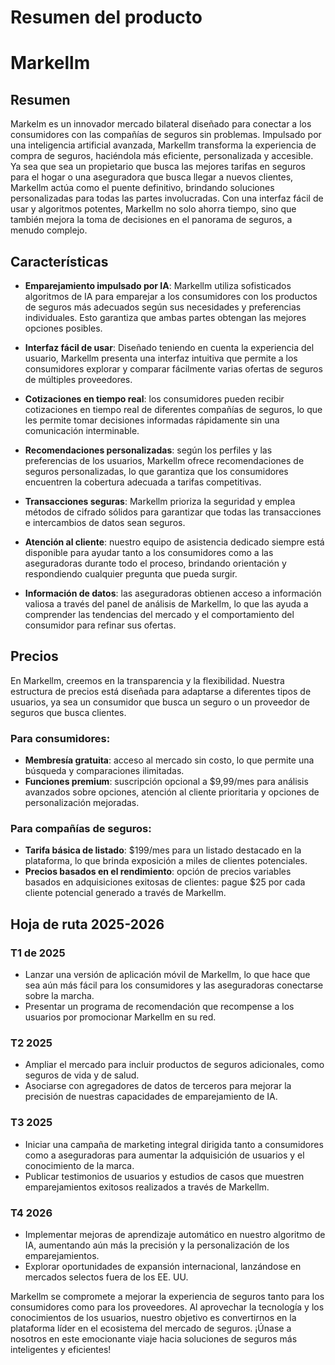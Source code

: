 # Resumen del producto

# Markellm

## Resumen

Markelm es un innovador mercado bilateral diseñado para conectar a los consumidores con las compañías de seguros sin problemas. Impulsado por una inteligencia artificial avanzada, Markellm transforma la experiencia de compra de seguros, haciéndola más eficiente, personalizada y accesible. Ya sea que sea un propietario que busca las mejores tarifas en seguros para el hogar o una aseguradora que busca llegar a nuevos clientes, Markellm actúa como el puente definitivo, brindando soluciones personalizadas para todas las partes involucradas. Con una interfaz fácil de usar y algoritmos potentes, Markellm no solo ahorra tiempo, sino que también mejora la toma de decisiones en el panorama de seguros, a menudo complejo.

## Características

- **Emparejamiento impulsado por IA**: Markellm utiliza sofisticados algoritmos de IA para emparejar a los consumidores con los productos de seguros más adecuados según sus necesidades y preferencias individuales. Esto garantiza que ambas partes obtengan las mejores opciones posibles.

- **Interfaz fácil de usar**: Diseñado teniendo en cuenta la experiencia del usuario, Markellm presenta una interfaz intuitiva que permite a los consumidores explorar y comparar fácilmente varias ofertas de seguros de múltiples proveedores.

- **Cotizaciones en tiempo real**: los consumidores pueden recibir cotizaciones en tiempo real de diferentes compañías de seguros, lo que les permite tomar decisiones informadas rápidamente sin una comunicación interminable.

- **Recomendaciones personalizadas**: según los perfiles y las preferencias de los usuarios, Markellm ofrece recomendaciones de seguros personalizadas, lo que garantiza que los consumidores encuentren la cobertura adecuada a tarifas competitivas.

- **Transacciones seguras**: Markellm prioriza la seguridad y emplea métodos de cifrado sólidos para garantizar que todas las transacciones e intercambios de datos sean seguros.

- **Atención al cliente**: nuestro equipo de asistencia dedicado siempre está disponible para ayudar tanto a los consumidores como a las aseguradoras durante todo el proceso, brindando orientación y respondiendo cualquier pregunta que pueda surgir.

- **Información de datos**: las aseguradoras obtienen acceso a información valiosa a través del panel de análisis de Markellm, lo que las ayuda a comprender las tendencias del mercado y el comportamiento del consumidor para refinar sus ofertas.

## Precios

En Markellm, creemos en la transparencia y la flexibilidad. Nuestra estructura de precios está diseñada para adaptarse a diferentes tipos de usuarios, ya sea un consumidor que busca un seguro o un proveedor de seguros que busca clientes.

### Para consumidores:
- **Membresía gratuita**: acceso al mercado sin costo, lo que permite una búsqueda y comparaciones ilimitadas.
- **Funciones premium**: suscripción opcional a $9,99/mes para análisis avanzados sobre opciones, atención al cliente prioritaria y opciones de personalización mejoradas.

### Para compañías de seguros:
- **Tarifa básica de listado**: $199/mes para un listado destacado en la plataforma, lo que brinda exposición a miles de clientes potenciales.
- **Precios basados ​​en el rendimiento**: opción de precios variables basados ​​en adquisiciones exitosas de clientes: pague $25 por cada cliente potencial generado a través de Markellm.

## Hoja de ruta 2025-2026

### T1 de 2025
- Lanzar una versión de aplicación móvil de Markellm, lo que hace que sea aún más fácil para los consumidores y las aseguradoras conectarse sobre la marcha.
- Presentar un programa de recomendación que recompense a los usuarios por promocionar Markellm en su red.

### T2 2025
- Ampliar el mercado para incluir productos de seguros adicionales, como seguros de vida y de salud.
- Asociarse con agregadores de datos de terceros para mejorar la precisión de nuestras capacidades de emparejamiento de IA.

### T3 2025
- Iniciar una campaña de marketing integral dirigida tanto a consumidores como a aseguradoras para aumentar la adquisición de usuarios y el conocimiento de la marca.
- Publicar testimonios de usuarios y estudios de casos que muestren emparejamientos exitosos realizados a través de Markellm.

### T4 2026
- Implementar mejoras de aprendizaje automático en nuestro algoritmo de IA, aumentando aún más la precisión y la personalización de los emparejamientos.
- Explorar oportunidades de expansión internacional, lanzándose en mercados selectos fuera de los EE. UU.

Markellm se compromete a mejorar la experiencia de seguros tanto para los consumidores como para los proveedores. Al aprovechar la tecnología y los conocimientos de los usuarios, nuestro objetivo es convertirnos en la plataforma líder en el ecosistema del mercado de seguros. ¡Únase a nosotros en este emocionante viaje hacia soluciones de seguros más inteligentes y eficientes!